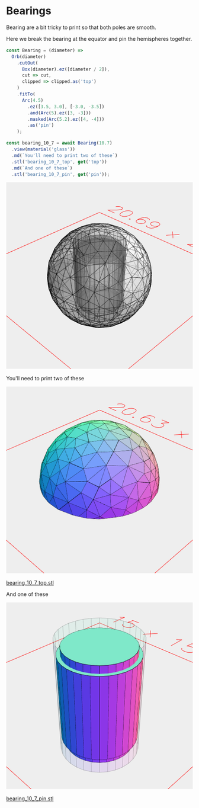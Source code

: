 # Bearings

Bearing are a bit tricky to print so that both poles are smooth.

Here we break the bearing at the equator and pin the hemispheres together.

```JavaScript
const Bearing = (diameter) =>
  Orb(diameter)
    .cutOut(
      Box(diameter).ez([diameter / 2]),
      cut => cut,
      clipped => clipped.as('top')
    )
    .fitTo(
      Arc(4.5)
        .ez([3.5, 3.0], [-3.0, -3.5])
        .and(Arc(5).ez([3, -3]))
        .masked(Arc(5.2).ez([4, -4]))
        .as('pin')
    );
```

```JavaScript
const bearing_10_7 = await Bearing(10.7)
  .view(material('glass'))
  .md(`You'll need to print two of these`)
  .stl('bearing_10_7_top', get('top'))
  .md(`And one of these`)
  .stl('bearing_10_7_pin', get('pin'));
```

![Image](bearing.md.bearing_10_7.png)

You'll need to print two of these

![Image](bearing.md.bearing_10_7_bearing_10_7_top.png)

[bearing_10_7_top.stl](bearing.bearing_10_7_top.stl)

And one of these

![Image](bearing.md.bearing_10_7_bearing_10_7_pin.png)

[bearing_10_7_pin.stl](bearing.bearing_10_7_pin.stl)
